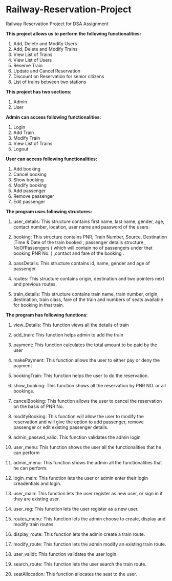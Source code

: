# Railway-Reservation-Project
Railway Reservation Project for DSA Assignment

**This project allows us to perform the following functionalities:**

1. Add, Delete and Modify Users
2. Add, Delete and Modify Trains
3. View List of Trains
4. View List of Users
5. Reserve Train
6. Update and Cancel Reservation
7. Discount on Reservation for senior citizens
8. List of trains between two stations

**This project has two sections:**

1. Admin
2. User

**Admin can access following functionalities:**
1. Login
2. Add Train
3. Modify Train
4. View List of Trains
5. Logout

**User can access following functionalities:**
1. Add booking
2. Cancel booking
3. Show booking 
4. Modify booking 
5. Add passenger 
6. Remove passenger
7. Edit passenger

**The program uses following structures:**

1. user_details: This structure contains first name, last name, gender, age, contact number, location, user name and password of the users.

2. booking: This structure contains PNR, Train Number, Source, Destination ,Time & Date of the train booked , passenger details structure , NoOfPassengers ( which will contain no of passengers under that booking PNR No. ) ,contact and fare of the booking .

3. passDetails: This structure contains id, name, gender and age of passenger

4. routes: This structure contains origin, destination and two pointers next and previous routes.

5. train_details: This structure contains train name, train number, origin, destination, train class, fare of the train and numbers of seats available for booking in that train.


**The program has following functions:**

1. view_Details: This function views all the details of train

2. add_train: This function helps admin to add the train

3. payment: This function calculates the total amount to be paid by the user 

4. makePayment: This function allows the user to either pay or deny the payment

5. bookingTrain: This function helps the user to do the reservation.

6. show_booking: This function shows all the reservation by PNR NO. or all bookings. 

7. cancelBooking: This function allows the user to cancel the reservation on the basis of PNR No.

8. modifyBooking: This function will allow the user to modify the reservation and will give the option to add passenger, remove passenger or edit existing passenger details.

9. admin_passwd_valid: This function validates the admin login

10. user_menu: This function shows the user all the functionalities that he can perform

11. admin_menu: This function shows the admin all the functionalities that he can perform.

12. login_main: This function lets the user or admin enter their login creadentials and login.

13. user_main: This function lets the user register as new user, or sign in if they are existing user.

14. user_reg: This function lets the user register as a new user.

15. routes_menu: This function lets the admin choose to create, display and modify train routes.

16. display_route: This function lets the admin create a train route.

17. modify_route: This function lets the admin modify an existing train route.

18. user_validt: This function validates the user login.

19. search_route: This function lets the user search the train route.

20. seatAllocation: This function allocates the seat to the user.
